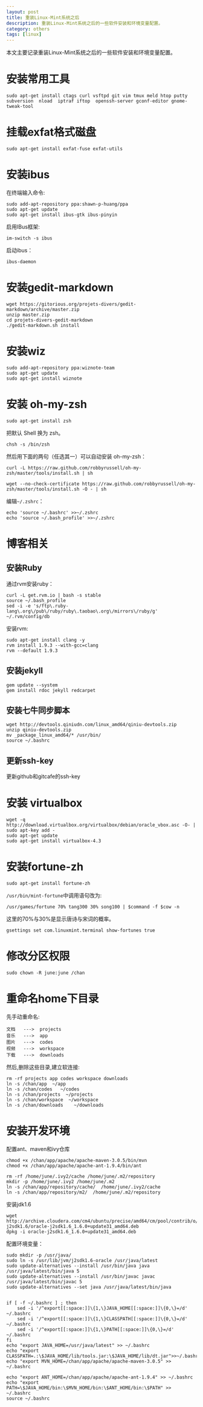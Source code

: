 ```yaml
---
layout: post
title: 重装Linux-Mint系统之后
description: 重装Linux-Mint系统之后的一些软件安装和环境变量配置。
category: others
tags: [linux]
---
```


本文主要记录重装Linux-Mint系统之后的一些软件安装和环境变量配置。

# 安装常用工具

```
sudo apt-get install ctags curl vsftpd git vim tmux meld htop putty subversion  nload  iptraf iftop  openssh-server gconf-editor gnome-tweak-tool
```

# 挂载exfat格式磁盘

```
sudo apt-get install exfat-fuse exfat-utils
```

# 安装ibus

在终端输入命令:

```
sudo add-apt-repository ppa:shawn-p-huang/ppa
sudo apt-get update
sudo apt-get install ibus-gtk ibus-pinyin
```

启用IBus框架:

```
im-switch -s ibus
```

启动ibus：

```
ibus-daemon
```

# 安装gedit-markdown

```
wget https://gitorious.org/projets-divers/gedit-markdown/archive/master.zip
unzip master.zip
cd projets-divers-gedit-markdown
./gedit-markdown.sh install
```

# 安装wiz

```
sudo add-apt-repository ppa:wiznote-team
sudo apt-get update
sudo apt-get install wiznote
```

# 安装 oh-my-zsh

```
sudo apt-get install zsh
```

把默认 Shell 换为 zsh。

```
chsh -s /bin/zsh
```

然后用下面的两句（任选其一）可以自动安装 oh-my-zsh：

```
curl -L https://raw.github.com/robbyrussell/oh-my-zsh/master/tools/install.sh | sh
```

```
wget --no-check-certificate https://raw.github.com/robbyrussell/oh-my-zsh/master/tools/install.sh -O - | sh
```

编辑`~/.zshrc`：

```
echo 'source ~/.bashrc' >>~/.zshrc
echo 'source ~/.bash_profile' >>~/.zshrc
```

# 博客相关
## 安装Ruby

通过rvm安装ruby：

```
curl -L get.rvm.io | bash -s stable 
source ~/.bash_profile
sed -i -e 's/ftp\.ruby-lang\.org\/pub\/ruby/ruby\.taobao\.org\/mirrors\/ruby/g' ~/.rvm/config/db
```

安装rvm:

```
sudo apt-get install clang -y
rvm install 1.9.3 --with-gcc=clang
rvm --default 1.9.3
```

## 安装jekyll

```
gem update --system
gem install rdoc jekyll redcarpet
```

## 安装七牛同步脚本

```
wget http://devtools.qiniudn.com/linux_amd64/qiniu-devtools.zip
unzip qiniu-devtools.zip
mv _package_linux_amd64/* /usr/bin/
source ~/.bashrc
```

## 更新ssh-key

更新github和gitcafe的ssh-key

# 安装 virtualbox

```
wget -q http://download.virtualbox.org/virtualbox/debian/oracle_vbox.asc -O- | sudo apt-key add -
sudo apt-get update
sudo apt-get install virtualbox-4.3
```

# 安装fortune-zh

```
sudo apt-get install fortune-zh
```

`/usr/bin/mint-fortune`中调用语句改为:

```
/usr/games/fortune 70% tang300 30% song100 | $command -f $cow -n
```

这里的70%与30%是显示唐诗与宋词的概率。

```
gsettings set com.linuxmint.terminal show-fortunes true
```

# 修改分区权限

```
sudo chown -R june:june /chan
```

# 重命名home下目录

先手动重命名:

```
文档   --->  projects
音乐   --->  app
图片   --->  codes
视频   --->  workspace
下载   --->  downloads
```

然后,删除这些目录,建立软连接:

```
rm -rf projects app codes workspace downloads
ln -s /chan/app  ~/app
ln -s /chan/codes   ~/codes
ln -s /chan/projects  ~/projects
ln -s /chan/workspace  ~/workspace
ln -s /chan/downloads    ~/downloads
```

# 安装开发环境

配置ant、maven和ivy仓库

```
chmod +x /chan/app/apache/apache-maven-3.0.5/bin/mvn
chmod +x /chan/app/apache/apache-ant-1.9.4/bin/ant

rm -rf /home/june/.ivy2/cache /home/june/.m2/repository
mkdir -p /home/june/.ivy2 /home/june/.m2
ln -s /chan/app/repository/cache/  /home/june/.ivy2/cache
ln -s /chan/app/repository/m2/  /home/june/.m2/repository
```

安装jdk1.6

```
wget http://archive.cloudera.com/cm4/ubuntu/precise/amd64/cm/pool/contrib/o/oracle-j2sdk1.6/oracle-j2sdk1.6_1.6.0+update31_amd64.deb
dpkg -i oracle-j2sdk1.6_1.6.0+update31_amd64.deb
```

配置环境变量：

```
sudo mkdir -p /usr/java/
sudo ln -s /usr/lib/jvm/j2sdk1.6-oracle /usr/java/latest
sudo update-alternatives --install /usr/bin/java java /usr/java/latest/bin/java 5
sudo update-alternatives --install /usr/bin/javac javac /usr/java/latest/bin/javac 5
sudo update-alternatives --set java /usr/java/latest/bin/java


if [ -f ~/.bashrc ] ; then
    sed -i '/^export[[:space:]]\{1,\}JAVA_HOME[[:space:]]\{0,\}=/d' ~/.bashrc
    sed -i '/^export[[:space:]]\{1,\}CLASSPATH[[:space:]]\{0,\}=/d' ~/.bashrc
    sed -i '/^export[[:space:]]\{1,\}PATH[[:space:]]\{0,\}=/d' ~/.bashrc
fi
echo "export JAVA_HOME=/usr/java/latest" >> ~/.bashrc
echo "export CLASSPATH=.:\$JAVA_HOME/lib/tools.jar:\$JAVA_HOME/lib/dt.jar">>~/.bashrc
echo "export MVN_HOME=/chan/app/apache/apache-maven-3.0.5" >> ~/.bashrc

echo "export ANT_HOME=/chan/app/apache/apache-ant-1.9.4" >> ~/.bashrc
echo "export PATH=\$JAVA_HOME/bin:\$MVN_HOME/bin:\$ANT_HOME/bin:\$PATH" >> ~/.bashrc
source ~/.bashrc
```

